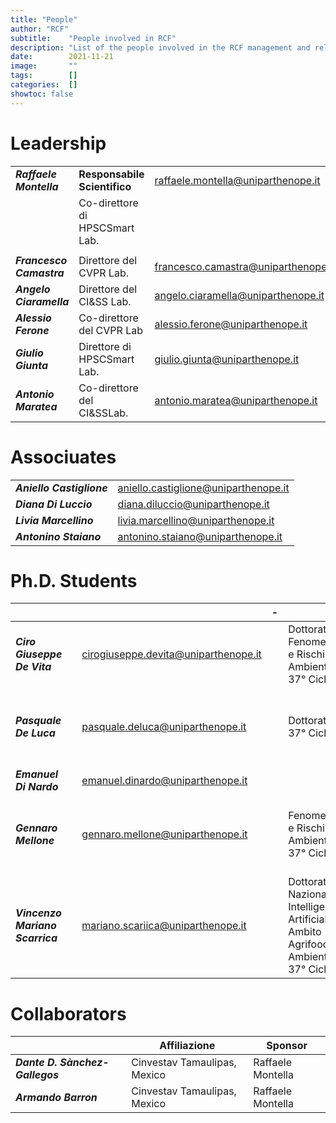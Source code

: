 ```yaml
---
title: "People"
author: "RCF"
subtitle:    "People involved in RCF"
description: "List of the people involved in the RCF management and related activities"
date:        2021-11-21
image:       ""
tags:        []
categories:  []
showtoc: false
---
```


# Leadership

|                          |                                |                                     |
|--------------------------|--------------------------------|-------------------------------------|
| **_Raffaele Montella_**  | **Responsabile Scientifico**   | raffaele.montella@uniparthenope.it  |
|                          | Co-direttore di HPSCSmart Lab. |                                     |
|                          |                                |                                     |
| **_Francesco Camastra_** | Direttore del CVPR Lab.        | francesco.camastra@uniparthenope.it |
| **_Angelo Ciaramella_**  | Direttore del CI&SS Lab.       | angelo.ciaramella@uniparthenope.it  |
| **_Alessio Ferone_**     | Co-direttore del CVPR Lab      | alessio.ferone@uniparthenope.it     |
| **_Giulio Giunta_**      | Direttore di HPSCSmart Lab.    | giulio.giunta@uniparthenope.it      |
| **_Antonio Maratea_**    | Co-direttore del CI&SSLab.     | antonio.maratea@uniparthenope.it    |

# Associuates

|                           |                                      |
|---------------------------|--------------------------------------|
| **_Aniello Castiglione_** | aniello.castiglione@uniparthenope.it |
| **_Diana Di Luccio_**     | diana.diluccio@uniparthenope.it      |
| **_Livia Marcellino_**    | livia.marcellino@uniparthenope.it    |
| **_Antonino Staiano_**    | antonino.staiano@uniparthenope.it    |

# Ph.D. Students

|                                 | |                                      |-|                                                                                     |-| Tutor                                                |
|---------------------------------|-|--------------------------------------|-|-------------------------------------------------------------------------------------|-|------------------------------------------------------|
| **_Ciro Giuseppe De Vita_**     | | cirogiuseppe.devita@uniparthenope.it | | Dottorato Fenomeni e Rischi Ambientali 37° Ciclo                                    | | Raffaele Montella, Angelo Ciaramella                 |
| **_Pasquale De Luca_**          | | pasquale.deluca@uniparthenope.it     | | Dottorato 37° Ciclo                                                                 | | Giulio Giunta, Ardelio Galletti, Livia Marcellino    |         
| **_Emanuel Di Nardo_**          | | emanuel.dinardo@uniparthenope.it     | |                                                                                     | | Angelo Ciaramella                                    |
| **_Gennaro Mellone_**           | | gennaro.mellone@uniparthenope.it     | | Fenomeni e Rischi Ambientali 37° Ciclo                                              | | Pietro Aucelli, Angelo Ciaramella, Raffaele Montella |
| **_Vincenzo Mariano Scarrica_** | | mariano.scariica@uniparthenope.it    | | Dottorato Nazionale Intelligenza Artificiale - Ambito Agrifood e Ambiente 37° Ciclo | | Antonino Staiano, Alessio Ferone                     |

# Collaborators

|                        | Affiliazione          | Sponsor          |
|------------------------|-----------------------|------------------|
| **_Dante D. Sànchez-Gallegos_** | Cinvestav Tamaulipas, Mexico | Raffaele Montella |
| **_Armando Barron_** | Cinvestav Tamaulipas, Mexico | Raffaele Montella |
